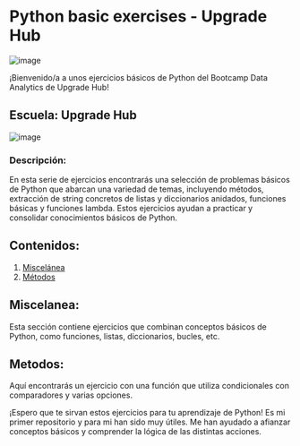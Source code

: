 # Python basic exercises - Upgrade Hub

![image](https://github.com/martahinojosa1/Python_exercises_I/assets/161476506/4b489444-dd7c-4018-88c3-a5d5b7c029ab)


¡Bienvenido/a a unos ejercicios básicos de Python del Bootcamp Data Analytics de Upgrade Hub!

## Escuela: Upgrade Hub

![image](https://github.com/martahinojosa1/Python_exercises_I/assets/161476506/1c16b7f3-9804-4973-8053-e1a7c321a9ef)


### Descripción:
En esta serie de ejercicios encontrarás una selección de problemas básicos de Python que abarcan una variedad de temas, incluyendo métodos, extracción de string concretos de listas y diccionarios anidados, funciones básicas y funciones lambda. Estos ejercicios ayudan a practicar y consolidar conocimientos básicos de Python. 

## Contenidos:

1. [Miscelánea](#Miscelanea)
2. [Métodos](#Metodos)


## Miscelanea:

Esta sección contiene ejercicios que combinan conceptos básicos de Python, como funciones, listas, diccionarios, bucles, etc.

## Metodos:

Aquí encontrarás un ejercicio con una función que utiliza condicionales con comparadores y varias opciones. 


¡Espero que te sirvan estos ejercicios para tu aprendizaje de Python! Es mi primer repositorio y para mi han sido muy útiles. Me han ayudado a afianzar conceptos básicos y comprender la lógica de las distintas acciones.
